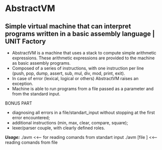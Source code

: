# AbstractVM
Simple virtual machine that can interpret programs written in a basic assembly language | UNIT Factory
------------------------------------------------------------------------------------------------------
- AbstractVM is a machine that uses a stack to compute simple arithmetic expressions. These arithmetic expressions are provided to the machine as basic assembly programs.
-  Composed of a series of instructions, with one instruction per line (push, pop, dump, assert, sub, mul, div, mod, print, exit).
- In case of error (lexical, logical or others) AbstractVM raises an exception.
- Machine is able to run programs from a file passed as a parameter and from the standard input.

BONUS PART
- diagnosing all errors in a file/standart_input without stopping at the first error encountered;
- additional instructions (min, max, clear, compare, square);
- lexer/parser couple, with clearly defined roles.

***Usage:***
./avm  <<-- for reading comands from standart input
./avm  [file ] <<-- reading comands from file
